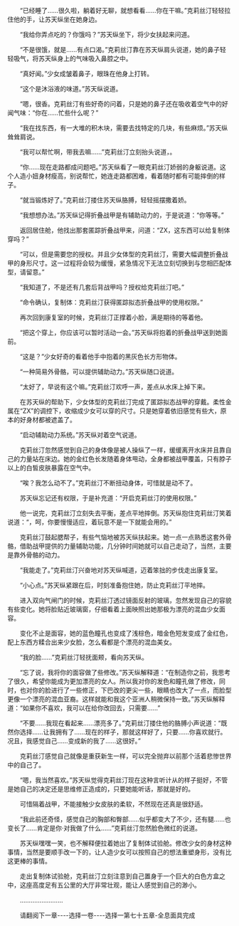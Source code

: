 <div class="read-content j_readContent" id="">
                <p>　　“已经睡了……很久啦，躺着好无聊，就想看看……你在干嘛。”克莉丝汀轻轻拉住他的手，让苏天纵坐在她身边。<p>　　“我给你弄点吃的？你饿吗？”苏天纵坐下，将少女扶起来问道。<p>　　“不是很饿，就是……有点口渴。”克莉丝汀靠在苏天纵肩头说道，她的鼻子轻轻吸气，将苏天纵身上的气味吸入鼻腔之中。<p>　　“真好闻。”少女成皱着鼻子，眼珠在他身上打转。<p>　　“这个是沐浴液的味道。”苏天纵说道。<p>　　“嗯，很香。克莉丝汀有些好奇的问着，只是她的鼻子还在吸收着空气中的好闻气味：“你在……忙些什么呢？”<p>　　“我在找东西，有一大堆的积木块，需要去找特定的几块，有些麻烦。”苏天纵耸耸肩说。<p>　　“我可以帮忙啊，带我去嘛……”克莉丝汀立刻抬头说道，。<p>　　“你……现在走路都成问题吧。”苏天纵看了一眼克莉丝汀娇弱的身躯说道。这个人造小妞身材瘦高，别说帮忙，她连走路都困难，看着随时都有可能摔倒的样子。<p>　　“就当锻炼好了。”克莉丝汀搂住苏天纵胳膊，轻轻摇摆撒着娇。<p>　　“我想想办法。”苏天纵记得折叠战甲是有辅助动力的，于是说道：“你等等。”<p>　　返回居住舱，他找出那套匿踪折叠战甲来，问道：“ZX，这东西可以给复制体穿吗？”<p>　　“可以，但是需要您的授权。并且少女体型的克莉丝汀，需要大幅调整折叠战甲的身形尺寸。这一过程将会较为缓慢，紧急情况下无法立刻切换到与您相匹配体型，请留意。”<p>　　“我知道了，不是还有几套后背战甲吗？授权给克莉丝汀吧。”<p>　　“命令确认，复制体：克莉丝汀获得匿踪拟态折叠战甲的使用权限。”<p>　　再次回到康复室的时候，克莉丝汀正撑着小脸，满是期待的等着他。<p>　　“把这个穿上，你应该可以暂时活动一会。”苏天纵将抱着的折叠战甲送到她面前。<p>　　“这是？”少女好奇的看着他手中抱着的黑灰色长方形物体。<p>　　“一种简易外骨骼，可以提供辅助动力。”苏天纵随口说道。<p>　　“太好了，早说有这个嘛。”克莉丝汀欢呼一声，差点从水床上掉下来。<p>　　在苏天纵的帮助下，少女体型的克莉丝汀完成了匿踪拟态战甲的穿戴。柔性金属在“ZX”的调控下，收缩成少女可以穿的尺寸。只是她穿着依旧感觉有些大，原本的好身材都被遮盖了。<p>　　“启动辅助动力系统。”苏天纵对着空气说道。<p>　　克莉丝汀忽然感觉到自己的身体像是被人操纵了一样，缓缓离开水床并且靠自己的力量站在床边。她的金红色长发随着身体甩动，全身都被战甲覆盖，只有脖子以上的白皙皮肤暴露在空气中。<p>　　“唉？我怎么动不了。”克莉丝汀不断扭动身体，可惜就是动不了。<p>　　苏天纵忘记还有权限，于是补充道：“开启克莉丝汀的使用权限。”<p>　　他一说完，克莉丝汀立刻失去平衡，差点平地摔倒。苏天纵抱住克莉丝汀笑着说道：“，呵，你要慢慢适应，着玩意不是一下就能会用的。”<p>　　克莉丝汀鼓起腮帮子，有些气恼地被苏天纵扶起来。她一点一点熟悉这套外骨骼，借助战甲提供的力量辅助功能，几分钟时间她就可以自己走动了，当然，主要是靠外骨骼的动力。<p>　　“我能走了。”克莉丝汀兴奋地对苏天纵喊道，迈着笨拙的步伐走出康复室。<p>　　“小心点。”苏天纵紧跟在后，时刻准备抱住她，防止克莉丝汀平地摔。<p>　　进入双向气闸门的时候，克莉丝汀透过镜面反射的玻璃，忽然发现自己的容貌有些变化。她将脸贴近玻璃窗，仔细看着上面映照出她那极为漂亮的混血少女面容。<p>　　变化不止是面容，她的蓝色瞳孔也变成了浅棕色，暗金色短发变成了金红色，配上东西方糅合出来少女脸，怎么看都是个漂亮的混血美女。<p>　　“我的脸……”克莉丝汀轻抚面颊，看向苏天纵。<p>　　“忘了说，我将你的面容做了些修改。”苏天纵解释道：“在制造你之前，我思考了很久，希望你能成为更加漂亮的女人。所以我对你的发色和瞳孔做了修改，同时，也对你的脸进行了一些修正，下巴改的更尖一些，眼睛也改大了一点，而脸型更像一个漂亮的混血亚裔。这样就能和我这个亚洲人稍微保持一致。”苏天纵解释道：“如果你不喜欢，我可以在给你改回去，只需要……”<p>　　“不要……我现在看起来……漂亮多了。”克莉丝汀搂住他的胳膊小声说道：“既然你选择……让我拥有了……现在的样子，那就这样好了，只要……你喜欢就行。况且，我感觉自己……变成新的我了……这很好。”<p>　　克莉丝汀感觉自己就像是重获新生一样，可以完全抛弃以前那个活着悲惨世界中的自己了。<p>　　“嗯，我当然喜欢。”苏天纵觉得克莉丝汀现在这种言听计从的样子挺好，不管是她自己的决定还是思维修正造成的，只要她能听话，那就是好的。<p>　　可惜隔着战甲，不能接触少女皮肤的柔软，不然现在还真是很舒适。<p>　　“我此前还奇怪，感觉自己的胸部和臀部……似乎都变大了不少，还有腿……也变长了……肯定是你·对我做了什么……”克莉丝汀忽然脸色微红的说道。<p>　　苏天纵嘿嘿一笑，也不解释便拉着她出了复制体试验舱。修改少女的身材这种事情，当然是要顺手改一下的，让人造少女可以按照自己的想法重塑身形，没有比这更棒的事情。<p>　　走出复制体试验舱，克莉丝汀立刻注意到自己置身于一个巨大的白色方盒之中，这座高度足有五公里的大厅非常壮观，能让人感觉到自己的渺小。<p>　　……………………<p>　　请翻阅下一章----选择一卷----选择一第七十五章-全息面具完成<p> 
            </div>